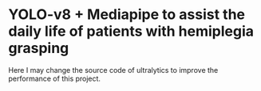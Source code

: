 # YOLO-v8 + Mediapipe to assist the daily life of patients with hemiplegia grasping
Here I may change the source code of ultralytics to improve the performance of this project.


